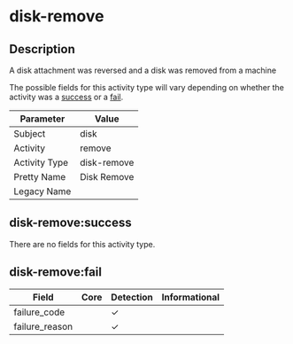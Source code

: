 disk-remove
===========

Description
-----------
A disk attachment was reversed and a disk was removed from a machine

The possible fields for this activity type will vary depending on whether the activity was a [success](#disk-removesuccess) or a [fail](#disk-removefail).

| Parameter     | Value       |
| ------------- | ----------- |
| Subject       | disk        |
| Activity      | remove      |
| Activity Type | disk-remove |
| Pretty Name   | Disk Remove |
| Legacy Name   |             |

disk-remove:success
-------------------

There are no fields for this activity type.


disk-remove:fail
----------------

| Field          | Core | Detection | Informational |
| -------------- | ---- | --------- | ------------- |
| failure_code   |      | &#10003;  |               |
| failure_reason |      | &#10003;  |               |